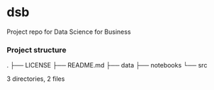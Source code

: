 # dsb
Project repo for Data Science for Business

### Project structure

.
├── LICENSE
├── README.md
├── data
├── notebooks
└── src

3 directories, 2 files
